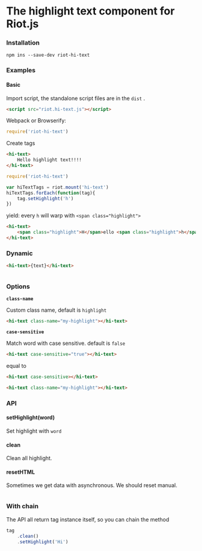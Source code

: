 # The highlight text component for Riot.js

### Installation
	npm ins --save-dev riot-hi-text

### Examples
#### Basic

Import script, the standalone script files are in the `dist` .
```html
<script src="riot.hi-text.js"></script>
```
Webpack or Browserify:

```js
require('riot-hi-text')
```

Create tags

```html
<hi-text>
	Hello highlight text!!!!
</hi-text>
```

```js
require('riot-hi-text')

var hiTextTags = riot.mount('hi-text')
hiTextTags.forEach(function(tag){
	tag.setHighlight('h')
})
```

yield: 
every `h` will warp with `<span class="highlight">`

```html
<hi-text>
	<span class="highlight">H</span>ello <span class="highlight">h</span>ig<span class="highlight">h</span>lig<span class="highlight">h</span>t text!!!!
</hi-text>
```

### Dynamic
```html
<hi-text>{text}</hi-text>
```
```js

```

### Options

**`class-name`**

Custom class name, default is `highlight`

```html
<hi-text class-name="my-highlight"></hi-text>
```


**`case-sensitive`** 

Match word with case sensitive. default is `false`

```html
<hi-text case-sensitive="true"></hi-text>
```
equal to
```html
<hi-text case-sensitive></hi-text>
```

```html
<hi-text class-name="my-highlight"></hi-text>
```
### API

#### setHighlight(word)
Set highlight with `word`

#### clean
Clean all highlight.

#### resetHTML
Sometimes we get data with asynchronous.  We should reset manual.

```js

```

### With chain
The API all return tag instance itself, so you can chain the method
```js
tag
	.clean()
	.setHighlight('Hi')
```


